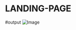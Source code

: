 # LANDING-PAGE
#output
![Image](https://github.com/user-attachments/assets/e50f0602-f5f5-4feb-94f6-35ced26b97de)
